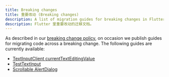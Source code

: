 ```yaml
---
title: Breaking changes
title: 重要改动 (Breaking changes)
description: A list of migration guides for breaking changes in Flutter.
description: Flutter 里重要改动的迁移文档。
---
```


As described in our [breaking change policy][],
on occasion we publish guides for migrating code
across a breaking change. The following guides are
currently available:

* [TextInputClient currentTextEditingValue]
* [TestTextInput]
* [Scrollable AlertDialog]

[breaking change policy]: /docs/resources/compatibility
[Scrollable AlertDialog]: /docs/release/breaking-changes/scrollable_alert_dialog
[TestTextInput]: /docs/release/breaking-changes/test-text-input
[TextInputClient currentTextEditingValue]: /docs/release/breaking-changes/text-input-client-current-value
